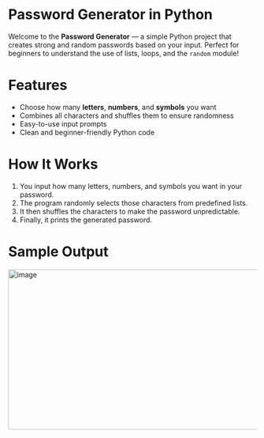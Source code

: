 # Password Generator in Python

Welcome to the **Password Generator** — a simple Python project that creates strong and random passwords based on your input. Perfect for beginners to understand the use of lists, loops, and the `random` module!

# Features

- Choose how many **letters**, **numbers**, and **symbols** you want
- Combines all characters and shuffles them to ensure randomness
- Easy-to-use input prompts
- Clean and beginner-friendly Python code

# How It Works

1. You input how many letters, numbers, and symbols you want in your password.
2. The program randomly selects those characters from predefined lists.
3. It then shuffles the characters to make the password unpredictable.
4. Finally, it prints the generated password.



# Sample Output

<img width="538" height="324" alt="image" src="https://github.com/user-attachments/assets/83e9a886-cb60-43da-bb87-4fb9f1adf7ce" />

